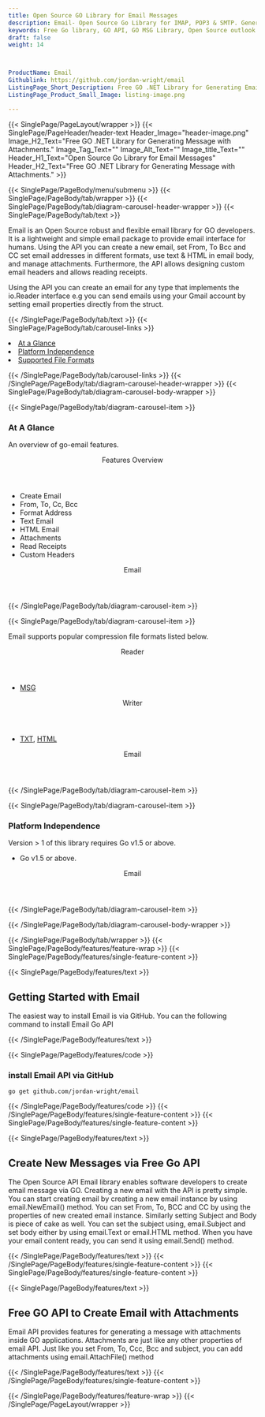 ```yaml
---
title: Open Source GO Library for Email Messages
description: Email- Open Source Go Library for IMAP, POP3 & SMTP. Generate Message with Attachments, Encrypt/Decrypt Messages with PGP/MIME.
keywords: Free Go library, GO API, GO MSG Library, Open Source outlook Library, GO POP3 library, create MSG Documents, SMTPGO .GO Libraries, GO outlook, GO IMAP, GO EML, c-sharp, email, mime, mime-parser, dkim, smime, smtp, imap, pop3, imap-client, pop3-client, smtp-client
draft: false
weight: 14



ProductName: Email
Githublink: https://github.com/jordan-wright/email
ListingPage_Short_Description: Free GO .NET Library for Generating Email Message with Attachments.
ListingPage_Product_Small_Image: listing-image.png 

---
```


{{< SinglePage/PageLayout/wrapper >}}
{{< SinglePage/PageHeader/header-text
Header_Image="header-image.png"
Image_H2_Text="Free GO .NET Library for Generating Message with Attachments."
Image_Tag_Text=""
Image_Alt_Text=""
Image_title_Text=""
Header_H1_Text="Open Source Go Library for Email Messages"
Header_H2_Text="Free GO .NET Library for Generating Message with Attachments." >}}

{{< SinglePage/PageBody/menu/submenu >}}
{{< SinglePage/PageBody/tab/wrapper >}}
{{< SinglePage/PageBody/tab/diagram-carousel-header-wrapper >}}
{{< SinglePage/PageBody/tab/text >}}



<p>Email is an Open Source robust and flexible email library for GO developers. It is a lightweight and simple email package to provide email interface for humans. Using the API you can create a new email, set From, To Bcc and CC set email addresses in different formats, use text & HTML in email body, and manage attachments. Furthermore, the API allows designing custom email headers and allows reading receipts.</p>
<p>Using the API you can create an email for any type that implements the io.Reader interface e.g you can send emails using your Gmail account by setting email properties directly from the struct.</p>


{{< /SinglePage/PageBody/tab/text >}}
{{< SinglePage/PageBody/tab/carousel-links >}}

<li data-target="#diagramcarousel" data-slide-to="0"><a href="#">At a Glance</a></li>
<li data-target="#diagramcarousel" data-slide-to="2"><a href="#">Platform Independence</a></li>
<li data-target="#diagramcarousel" data-slide-to="1"><a class="activetab" href="#">Supported File Formats</a></li>


{{< /SinglePage/PageBody/tab/carousel-links >}}
{{< /SinglePage/PageBody/tab/diagram-carousel-header-wrapper >}}
{{< SinglePage/PageBody/tab/diagram-carousel-body-wrapper >}}

{{< SinglePage/PageBody/tab/diagram-carousel-item >}}
<h3>At A Glance</h3>
<p>An overview of go-email features.</p>
<div class="diagram1 d1-poi">
<div class="d1-row">
<div class="d1-col d1-left"><header>Features Overview</header>
<ul>
<li>Create Email</li>
<li>From, To, Cc, Bcc</li>
<li>Format Address</li>
<li>Text Email</li>
<li>HTML Email</li>
<li>Attachments</li>
<li>Read Receipts</li>
<li>Custom Headers</li>
</ul>
</div>
<!--/left -->
<div class="d1-col d1-right"> </div>
</div>
<div class="d1-logo" style="border: none;"><!--<img src='listing-image.png' alt="Compression APIs for .NET" />--><header>Email</header><footer><small></small></footer></div>
<!--/logo--></div>
<!--/diagram1-->
{{< /SinglePage/PageBody/tab/diagram-carousel-item >}}

{{< SinglePage/PageBody/tab/diagram-carousel-item >}}
<p>Email supports popular compression file formats listed below.</p>
<div class="diagram1 d2 d1-poi">
<div class="d1-row">
<div class="d1-col d1-left"><header><i class="fa fa-arrows-v"> </i> Reader</header>
<ul>
<li><a href="https://docs.fileformat.com/email/msg/">MSG </a></li>
</ul>
</div>
<!--/left-->
<div class="d1-col d1-right"><header><i class="fa fa-long-arrow-down"> </i> Writer</header>
<ul>
<li><a href="https://docs.fileformat.com/word-processing/txt/">TXT</a>, <a href="https://docs.fileformat.com/web/html/">HTML</a></li>
</ul>
</div>
<!--/right--></div>
<!--/row-->
<div class="d1-logo" style="border: none;"><header>Email</header><footer><small></small></footer></div>
<!--/logo--></div>
<!--/diagram2-->
{{< /SinglePage/PageBody/tab/diagram-carousel-item >}}

{{< SinglePage/PageBody/tab/diagram-carousel-item >}}
<h3>Platform Independence</h3>
<p>Version &gt; 1 of this library requires Go v1.5 or above.</p>
<div class="diagram1 d1-poi">
<div class="d1-row">
<div class="d1-col d1-left"> </div>
<div class="d1-col d1-right">
<ul>
<li>Go v1.5 or above.</li>
</ul>
</div>
</div>
<!--/row-->
<div class="d1-logo" style="border: none;"><header>Email</header><footer><small></small></footer></div>
<!--/logo--></div>
<!--/diagram2 -->
{{< /SinglePage/PageBody/tab/diagram-carousel-item >}}

{{< /SinglePage/PageBody/tab/diagram-carousel-body-wrapper >}}

{{< /SinglePage/PageBody/tab/wrapper >}}
{{< SinglePage/PageBody/features/feature-wrap >}}
{{< SinglePage/PageBody/features/single-feature-content >}}

{{< SinglePage/PageBody/features/text >}}
<h2 class="h2title">Getting Started with Email</h2>
<p>The easiest way to install Email is via GitHub. You can the following command to install Email Go API</p>
{{< /SinglePage/PageBody/features/text >}}

{{< SinglePage/PageBody/features/code >}}
<h3>install Email API via GitHub</h3>
<pre><code class="html">go get github.com/jordan-wright/email</code></pre>


{{< /SinglePage/PageBody/features/code >}}
{{< /SinglePage/PageBody/features/single-feature-content >}}
{{< SinglePage/PageBody/features/single-feature-content >}}

{{< SinglePage/PageBody/features/text >}}
<h2 class="h2title">Create New Messages via Free Go API</h2>
<p>The Open Source API Email library enables software developers to create email message via GO. Creating a new email with the API is pretty simple. You can start creating email by creating a new email instance by using email.NewEmail() method. You can set From, To, BCC and CC by using the properties of new created email instance. Similarly setting Subject and Body is piece of cake as well. You can set the subject using, email.Subject and set body either by using email.Text or email.HTML method. When you have your email content ready, you can send it using email.Send() method.</p>

{{< /SinglePage/PageBody/features/text >}}
{{< /SinglePage/PageBody/features/single-feature-content >}}
{{< SinglePage/PageBody/features/single-feature-content >}}

{{< SinglePage/PageBody/features/text >}}
<h2 class="h2title">Free GO API to Create Email with Attachments</h2>
<p>Email API provides features for generating a message with attachments inside GO applications. Attachments are just like any other properties of email API. Just like you set From, To, Ccc, Bcc and subject, you can add attachments using email.AttachFile() method</p>

{{< /SinglePage/PageBody/features/text >}}
{{< /SinglePage/PageBody/features/single-feature-content >}}

{{< /SinglePage/PageBody/features/feature-wrap >}}
{{< /SinglePage/PageLayout/wrapper >}}